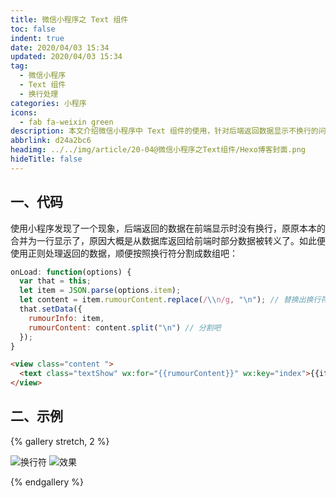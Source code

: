 ```yaml
---
title: 微信小程序之 Text 组件
toc: false
indent: true
date: 2020/04/03 15:34
updated: 2020/04/03 15:34
tag:
  - 微信小程序
  - Text 组件
  - 换行处理
categories: 小程序
icons:
  - fab fa-weixin green
description: 本文介绍微信小程序中 Text 组件的使用，针对后端返回数据显示不换行的问题，通过正则处理替换换行符并分割为数组，附相关代码示例与效果展示。
abbrlink: d24a2bc6
headimg: ../../img/article/20-04@微信小程序之Text组件/Hexo博客封面.png
hideTitle: false
---
```


## 一、代码

使用小程序发现了一个现象，后端返回的数据在前端显示时没有换行，原原本本的合并为一行显示了，原因大概是从数据库返回给前端时部分数据被转义了。如此便使用正则处理返回的数据，顺便按照换行符分割成数组吧：

```js
onLoad: function(options) {
  var that = this;
  let item = JSON.parse(options.item);
  let content = item.rumourContent.replace(/\\n/g, "\n"); // 替换出换行符
  that.setData({
    rumourInfo: item,
    rumourContent: content.split("\n") // 分割吧
  });
}
```

```html
<view class="content ">
  <text class="textShow" wx:for="{{rumourContent}}" wx:key="index">{{item}}</text>
</view>
```

## 二、示例

{% gallery stretch, 2 %}

![换行符](../../img/article/20-04@微信小程序之Text组件/image-20200403153035661.png)
![效果](../../img/article/20-04@微信小程序之Text组件/image-20200403152910344.png)

{% endgallery %}
